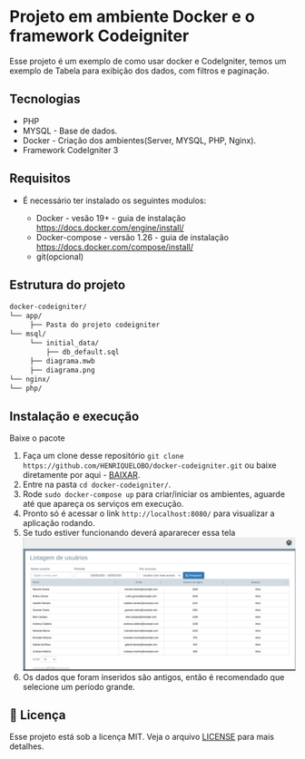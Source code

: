 # Projeto em ambiente Docker e o framework Codeigniter


Esse projeto é um exemplo de como usar docker e CodeIgniter, temos um exemplo de Tabela para exibição dos dados, com filtros e paginação.

## Tecnologias
   * PHP
   * MYSQL - Base de dados.
   * Docker - Criação dos ambientes(Server, MYSQL, PHP, Nginx).
   * Framework CodeIgniter 3

## Requisitos
- É necessário ter instalado os seguintes modulos:

  * Docker - vesão 19+ - guia de instalação https://docs.docker.com/engine/install/
  * Docker-compose - versão 1.26 - guia de instalação https://docs.docker.com/compose/install/
  * git(opcional)

## Estrutura do projeto
 ```text
docker-codeigniter/
└── app/
      ├── Pasta do projeto codeigniter
└── msql/
      └── initial_data/
          ├── db_default.sql
      ├── diagrama.mwb
      ├── diagrama.png
└── nginx/
└── php/
```

## Instalação e execução
Baixe o pacote 

1. Faça um clone desse repositório 
  `git clone https://github.com/HENRIQUELOBO/docker-codeigniter.git` 
  ou baixe diretamente por aqui - [BAIXAR](https://codeload.github.com/HENRIQUELOBO/docker-codeigniter/zip/master).
2. Entre na pasta `cd docker-codeigniter/`.
3. Rode `sudo docker-compose up` para criar/iniciar os ambientes, aguarde até que apareça os serviços em execução.
5. Pronto só é acessar o link `http://localhost:8080/` para visualizar a aplicação rodando.
6. Se tudo estiver funcionando deverá apararecer essa tela
![alt text](https://github.com/HENRIQUELOBO/docker-codeigniter/blob/master/exemple.png)
7. Os dados que foram inseridos são antigos, então é recomendado que selecione um período grande.
## :memo: Licença
Esse projeto está sob a licença MIT. Veja o arquivo [LICENSE](LICENSE) para mais detalhes.
